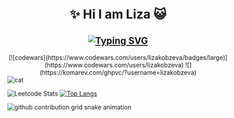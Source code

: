 <h1 align='center'> ✨ Hi I am Liza 😺 </h1>

<h2 align='center' ><a href="https://git.io/typing-svg"><img src="https://readme-typing-svg.demolab.com?font=Fira+Code&pause=1000&color=F7CD71&center=true&width=435&lines=I+am+frontend+developer+%F0%9F%98%BD" alt="Typing SVG" /></a></h2>
<div align='center'>
[![codewars](https://www.codewars.com/users/lizakobzeva/badges/large)](https://www.codewars.com/users/lizakobzeva) 
![](https://komarev.com/ghpvc/?username=lizakobzeva)
</div>

<img src='https://avatars.mds.yandex.net/i?id=d3e4a68af1b8b4b1bcfb9e0aab890c1e_l-9211418-images-thumbs&n=13' alt='cat'/>


![Leetcode Stats](https://leetcard.jacoblin.cool/lizakobzeva?theme=nord)
[![Top Langs](https://github-readme-stats.vercel.app/api/top-langs/?username=lizakobzeva&layout=compact)](https://github.com/lizakobzeva/github-readme-stats)


<picture>
  <source media="(prefers-color-scheme: dark)" srcset="https://raw.githubusercontent.com/lizakobzeva/output/github-contribution-grid-snake-dark.svg">
  <source media="(prefers-color-scheme: light)" srcset="https://raw.githubusercontent.com/lizakobzeva/output/github-contribution-grid-snake.svg">
  <img alt="github contribution grid snake animation" src="https://raw.githubusercontent.com/lizakobzeva/output/github-contribution-grid-snake.svg">
</picture>
